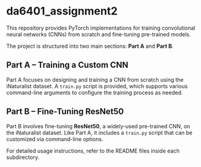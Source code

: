 # da6401_assignment2

This repository provides PyTorch implementations for training convolutional neural networks (CNNs) from scratch and fine-tuning pre-trained models.

The project is structured into two main sections: **Part A** and **Part B**.

## Part A – Training a Custom CNN

Part A focuses on designing and training a CNN from scratch using the iNaturalist dataset. A `train.py` script is provided, which supports various command-line arguments to configure the training process as needed.

## Part B – Fine-Tuning ResNet50

Part B involves fine-tuning **ResNet50**, a widely-used pre-trained CNN, on the iNaturalist dataset. Like Part A, it includes a `train.py` script that can be customized via command-line options.

For detailed usage instructions, refer to the README files inside each subdirectory.
